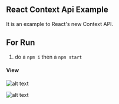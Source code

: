 ## React Context Api Example

It is an example to React's new Context API.

## For Run

1. do a `npm i` then a `npm start`

#### View

![alt text](https://i.imgur.com/Mfvb1Np.png)

![alt text](https://i.imgur.com/WShma0S.png)